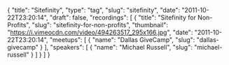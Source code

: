 {
  "title": "Sitefinity",
  "type": "tag",
  "slug": "sitefinity",
  "date": "2011-10-22T23:20:14",
  "draft": false,
  "recordings": [
    {
      "title": "Sitefinity for Non-Profits",
      "slug": "sitefinity-for-non-profits",
      "thumbnail": "https://i.vimeocdn.com/video/494263517_295x166.jpg",
      "date": "2011-10-22T23:20:14",
      "meetups": [
        {
          "name": "Dallas GiveCamp",
          "slug": "dallas-givecamp"
        }
      ],
      "speakers": [
        {
          "name": "Michael Russell",
          "slug": "michael-russell"
        }
      ]
    }
  ]
}